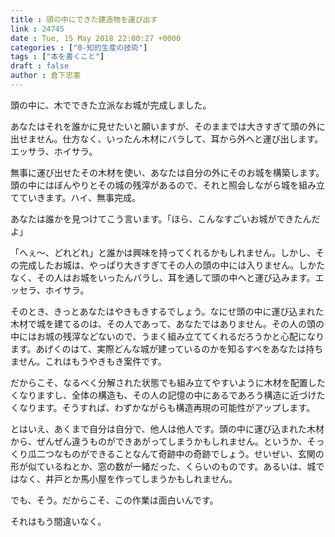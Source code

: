 ```yaml
---
title : 頭の中にできた建造物を運び出す
link : 24745
date : Tue, 15 May 2018 22:00:27 +0000
categories : ["0-知的生産の技術"]
tags : ["本を書くこと"]
draft : false
author : 倉下忠憲
---
```


頭の中に、木でできた立派なお城が完成しました。

あなたはそれを誰かに見せたいと願いますが、そのままでは大きすぎて頭の外に出せません。仕方なく、いったん木材にバラして、耳から外へと運び出します。エッサラ、ホイサラ。

無事に運び出せたその木材を使い、あなたは自分の外にそのお城を構築します。頭の中にはぼんやりとその城の残滓があるので、それと照会しながら城を組み立てていきます。ハイ、無事完成。

あなたは誰かを見つけてこう言います。「ほら、こんなすごいお城ができたんだよ」

「へぇ〜、どれどれ」と誰かは興味を持ってくれるかもしれません。しかし、その完成したお城は、やっぱり大きすぎてその人の頭の中には入りません。しかたなく、その人はお城をいったんバラし、耳を通して頭の中へと運び込みます。エッセラ、ホイサラ。

そのとき、きっとあなたはやきもきするでしょう。なにせ頭の中に運び込まれた木材で城を建てるのは、その人であって、あなたではありません。その人の頭の中にはお城の残滓などないので、うまく組み立ててくれるだろうかと心配になります。あげくのはて、実際どんな城が建っているのかを知るすべをあなたは持ちません。これはもうやきもき案件です。

だからこそ、なるべく分解された状態でも組み立てやすいように木材を配置したくなりますし、全体の構造も、その人の記憶の中にあるであろう構造に近づけたくなります。そうすれば、わずかながらも構造再現の可能性がアップします。

とはいえ、あくまで自分は自分で、他人は他人です。頭の中に運び込まれた木材から、ぜんぜん違うものができあがってしまうかもしれません。というか、そっくり瓜二つなものができることなんて奇跡中の奇跡でしょう。せいぜい、玄関の形が似ているねとか、窓の数が一緒だった、くらいのものです。あるいは、城ではなく、井戸とか馬小屋を作ってしまうかもしれません。

でも、そう。だからこそ、この作業は面白いんです。

それはもう間違いなく。